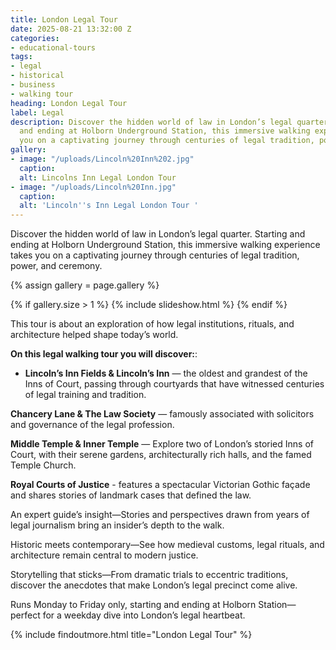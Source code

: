 ```yaml
---
title: London Legal Tour
date: 2025-08-21 13:32:00 Z
categories:
- educational-tours
tags:
- legal
- historical
- business
- walking tour
heading: London Legal Tour
label: Legal
description: Discover the hidden world of law in London’s legal quarter. Starting
  and ending at Holborn Underground Station, this immersive walking experience takes
  you on a captivating journey through centuries of legal tradition, power, and ceremony.
gallery:
- image: "/uploads/Lincoln%20Inn%202.jpg"
  caption: 
  alt: Lincolns Inn Legal London Tour
- image: "/uploads/Lincoln%20Inn.jpg"
  caption: 
  alt: 'Lincoln''s Inn Legal London Tour '
---
```


Discover the hidden world of law in London’s legal quarter. Starting and ending at Holborn Underground Station, this immersive walking experience takes you on a captivating journey through centuries of legal tradition, power, and ceremony.

{% assign gallery = page.gallery %}

{% if gallery.size > 1 %}
  {% include slideshow.html %}
{% endif %}

This tour is about an exploration of how legal institutions, rituals, and architecture helped shape today’s world.

**On this legal walking tour you will discover:**:

- **Lincoln’s Inn Fields & Lincoln’s Inn** — the oldest and grandest of the Inns of Court, passing through courtyards that have witnessed centuries of legal training and tradition.

**Chancery Lane & The Law Society** — famously associated with solicitors and governance of the legal profession.

**Middle Temple & Inner Temple** — Explore two of London’s storied Inns of Court, with their serene gardens, architecturally rich halls, and the famed Temple Church.

**Royal Courts of Justice** - features a spectacular Victorian Gothic façade and shares stories of landmark cases that defined the law.


An expert guide’s insight—Stories and perspectives drawn from years of legal journalism bring an insider’s depth to the walk.

Historic meets contemporary—See how medieval customs, legal rituals, and architecture remain central to modern justice.

Storytelling that sticks—From dramatic trials to eccentric traditions, discover the anecdotes that make London’s legal precinct come alive.

Runs Monday to Friday only, starting and ending at Holborn Station—perfect for a weekday dive into London’s legal heartbeat.

{% include findoutmore.html title="London Legal Tour" %}